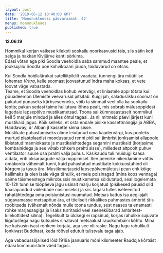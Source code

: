 ```yaml
---
layout: post
date: '2019-06-12 18:40:00 GMT'
title: 'Mononukleoosi päevaraamat: 42'
menus: mononukleoos
published: true
---
```

**12.06.19**

Hommikul korjan väikese kilekoti sookailu noorkasvusid täis, siis sätin koti selga ja hakkan Kivijärve kanti sörkima.  
Edasi võtan aga piki Soodla veehoidla saba sammud maantee peale, et jooksujalu Soodla poe kohvikbaari jõuda, toiduvarud on otsas.  

Kui Soodla hoidlalärakat satelliitpildilt vaadata, tunnengi ära müütilise lohemao *Vritra*, kelle soomast joovastunud Indra maha koksas, et vete loovat väge vabastada.  
Teame, et Soodla veehoidlas kohub vetevägi, et linlastele appi tõtata kui põuadeemon Ülemiste veevarusid pitsitab. Kuigi jah, saladuslikku soomat on pakutud punaseks kärbseseeneks, võib ta siinmail veel olla ka sookailu leotis; pakun sedasi taime hullutava lõhna pealt, mis sobrab mälusoppidest lagedale lapsepõlve mustikametsad. Toona sai kümneaastaselt hommikul kell 5 marjule mindud ja alles õhtul tagasi. Ja nii mitmeid päevi järjest kuni mustikaid jagus. Kõik selleks, et osta endale pisike kassettmängija ja ABBA, Haddaway, dr Alban jt kassette sinna sisse.  
Mustikate puhastamiseks olime leiutanud oma kaadervärgi, kus pooleks murtud plastplaadist moodustatud renni pidi sai ämbrist jonksamisi allapoole libistatud männiokaste ja mustikalehtedega segamini mustikaid (korjasime kombainidega ja see võtab rohkem prahti sisse), milledest altpoolt puhuv ventilaator suure osa prahti välja puhus. Käsikaudu tuli muidugi kaasa aidata, eriti oksaraagude välja noppimisel. See peenike nikerdamine võttis omakorda vähemalt tunni, kuid puhastatud mustikate kokkuostuhind oli kõrgem ja tasus ära. Mustikmarjaseid lapsepõlvemäletusi pean ehk kõige kallimaks ja olen isale väga tänulik, et meie poisinagad (mina koos vennaga) saime täismeestega mikrobussis mustikametsa sõidutatud, seal logelemata 10-12h  tunnise tööpäeva jagu usinalt marju korjatud (pisikesed pausid olid kaasapandud võileibade nosimiseks) ja siis tagasi tulles iseteenitud rahatähtedega oma poisiunistusi nuumatud. Metsas kadus isa aeg-ajalt sügavamasse metsapõue ära, et tõeliselt rikkalikes puhmastes ämbrid täis roobitseda (vähemalt nõnda mulle toona tundus, sest naases ta enamasti rohke marjasaagiga ja lisaks turritasid veel seenekübarad ämbritest-kilekottidest silma). Tegelikult ta üldsegi ei rapsinud, korjas rahulike sujuvate liigutustega nagu kutsudes sinatavat metsaalust raudkombaini kõhtu. Mina ise katsusin isast rohkem korjata, aga see oli raske. Nagu lugu rahulikult lonkivast Buddhast, keda röövel edutult tulistvalu taga ajab.  

Aga vabadussõjalised lõid 1919a jaanuaris mõni kilomeeter Raudoja kõrtsist edasi kommunistide väed tagasi. 
